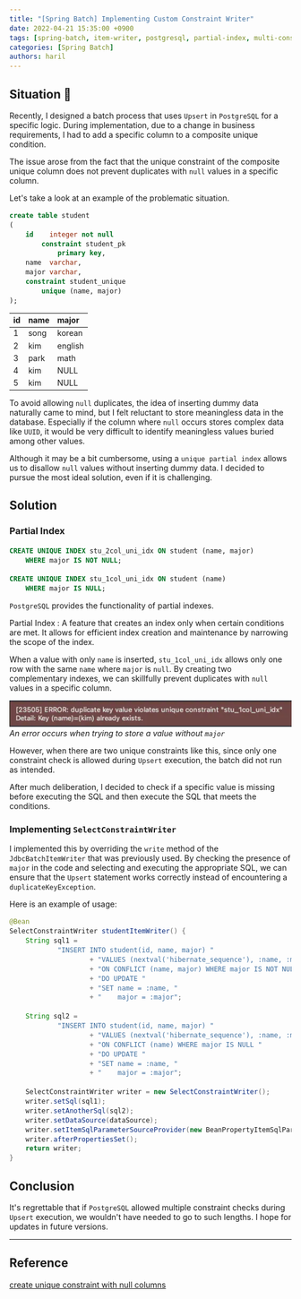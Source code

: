 ```yaml
---
title: "[Spring Batch] Implementing Custom Constraint Writer"
date: 2022-04-21 15:35:00 +0900
tags: [spring-batch, item-writer, postgresql, partial-index, multi-constraint]
categories: [Spring Batch]
authors: haril
---
```


## Situation 🧐

Recently, I designed a batch process that uses `Upsert` in `PostgreSQL` for a specific logic. During implementation, due to a change in business requirements, I had to add a specific column to a composite unique condition.

The issue arose from the fact that the unique constraint of the composite unique column does not prevent duplicates with `null` values in a specific column.

Let's take a look at an example of the problematic situation.

```sql
create table student
(
    id    integer not null
        constraint student_pk
            primary key,
    name  varchar,
    major varchar,
    constraint student_unique
        unique (name, major)
);
```

| id | name | major |
| :--- | :--- | :--- |
| 1 | song | korean |
| 2 | kim | english |
| 3 | park | math |
| 4 | kim | NULL |
| 5 | kim | NULL |

To avoid allowing `null` duplicates, the idea of inserting dummy data naturally came to mind, but I felt reluctant to store meaningless data in the database. Especially if the column where `null` occurs stores complex data like `UUID`, it would be very difficult to identify meaningless values buried among other values.

Although it may be a bit cumbersome, using a `unique partial index` allows us to disallow `null` values without inserting dummy data. I decided to pursue the most ideal solution, even if it is challenging.

## Solution

### Partial Index

```sql
CREATE UNIQUE INDEX stu_2col_uni_idx ON student (name, major)
    WHERE major IS NOT NULL;

CREATE UNIQUE INDEX stu_1col_uni_idx ON student (name)
    WHERE major IS NULL;
```

`PostgreSQL` provides the functionality of partial indexes.

Partial Index
: A feature that creates an index only when certain conditions are met. It allows for efficient index creation and maintenance by narrowing the scope of the index.

When a value with only `name` is inserted, `stu_1col_uni_idx` allows only one row with the same `name` where `major` is `null`. By creating two complementary indexes, we can skillfully prevent duplicates with `null` values in a specific column.

![duplicate error](./duplicatekeyerror.webp)
_An error occurs when trying to store a value without `major`_

However, when there are two unique constraints like this, since only one constraint check is allowed during `Upsert` execution, the batch did not run as intended.

After much deliberation, I decided to check if a specific value is missing before executing the SQL and then execute the SQL that meets the conditions.

### Implementing `SelectConstraintWriter`

I implemented this by overriding the `write` method of the `JdbcBatchItemWriter` that was previously used. By checking the presence of `major` in the code and selecting and executing the appropriate SQL, we can ensure that the `Upsert` statement works correctly instead of encountering a `duplicateKeyException`.

Here is an example of usage:

```java
@Bean
SelectConstraintWriter studentItemWriter() {
    String sql1 =
            "INSERT INTO student(id, name, major) "
                    + "VALUES (nextval('hibernate_sequence'), :name, :major) "
                    + "ON CONFLICT (name, major) WHERE major IS NOT NULL "
                    + "DO UPDATE "
                    + "SET name = :name, "
                    + "    major = :major";

    String sql2 =
            "INSERT INTO student(id, name, major) "
                    + "VALUES (nextval('hibernate_sequence'), :name, :major) "
                    + "ON CONFLICT (name) WHERE major IS NULL "
                    + "DO UPDATE "
                    + "SET name = :name, "
                    + "    major = :major";

    SelectConstraintWriter writer = new SelectConstraintWriter();
    writer.setSql(sql1);
    writer.setAnotherSql(sql2);
    writer.setDataSource(dataSource);
    writer.setItemSqlParameterSourceProvider(new BeanPropertyItemSqlParameterSourceProvider<>());
    writer.afterPropertiesSet();
    return writer;
}
```

## Conclusion

It's regrettable that if `PostgreSQL` allowed multiple constraint checks during `Upsert` execution, we wouldn't have needed to go to such lengths. I hope for updates in future versions.

---

## Reference

[create unique constraint with null columns](https://stackoverflow.com/questions/8289100/create-unique-constraint-with-null-columns)